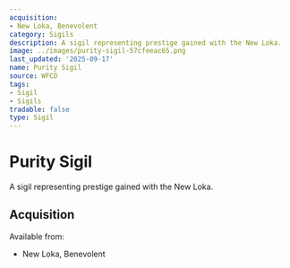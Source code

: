 ```yaml
---
acquisition:
- New Loka, Benevolent
category: Sigils
description: A sigil representing prestige gained with the New Loka.
image: ../images/purity-sigil-57cfeeac65.png
last_updated: '2025-09-17'
name: Purity Sigil
source: WFCD
tags:
- Sigil
- Sigils
tradable: false
type: Sigil
---
```


# Purity Sigil

A sigil representing prestige gained with the New Loka.

## Acquisition

Available from:
- New Loka, Benevolent


